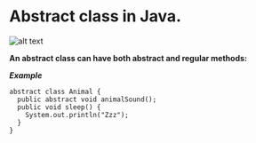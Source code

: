 # Abstract class in Java.
![alt text](https://techvidvan.com/tutorials/wp-content/uploads/sites/2/2020/03/abstract-class-vs-interface-in-java-1.jpg)

**An abstract class can have both abstract and regular methods:**

***Example***
```
abstract class Animal {
  public abstract void animalSound();
  public void sleep() {
    System.out.println("Zzz");
  }
}

```
